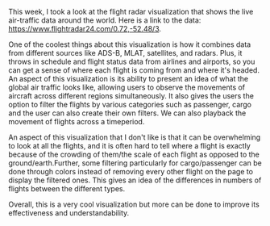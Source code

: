 This week, I took a look at the flight radar visualization that shows the live air-traffic data around the world. 
Here is a link to the data: https://www.flightradar24.com/0.72,-52.48/3.

One of the coolest things about this visualization is how it combines data from different sources like ADS-B, MLAT, satellites, and radars. Plus, it throws in schedule and flight status data from airlines and airports, so you can get a sense of where each flight is coming from and where it's headed.
An aspect of this visualization is its ability to present an idea of what the global air traffic looks like, allowing users to observe the movements of aircraft across different regions simultaneously. It also gives the users the option to filter the flights by various categories such as passenger, cargo and the user can also create their own filters. We can also playback the movement of flights across a timeperiod.

An aspect of this visualization that I don't like is that it can be overwhelming to look at all the flights, and it is often hard to tell where a flight is exactly because of the crowding of them/the scale of each flight as opposed to the ground/earth.Further, some filtering particularly for cargo/passenger can be done through colors instead of removing every other flight on the page to display the filtered ones. This gives an idea of the differences in numbers of flights between the different types.

Overall, this is a very cool visualization but more can be done to improve its effectiveness and understandability.

